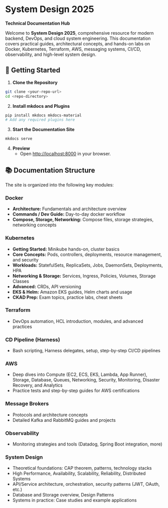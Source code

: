 # System Design 2025

**Technical Documentation Hub**

Welcome to **System Design 2025**, comprehensive resource for modern backend, DevOps, and cloud system engineering. This documentation covers practical guides, architectural concepts, and hands-on labs on Docker, Kubernetes, Terraform, AWS, messaging systems, CI/CD, observability, and high-level system design.

## 🚀 Getting Started

1. **Clone the Repository**

```bash
git clone <your-repo-url>
cd <repo-directory>
```

2. **Install mkdocs and Plugins**

```bash
pip install mkdocs mkdocs-material
# Add any required plugins here
```

3. **Start the Documentation Site**

```bash
mkdocs serve
```

4. **Preview**
    - Open [http://localhost:8000](http://localhost:8000) in your browser.

## 📚 Documentation Structure

The site is organized into the following key modules:

### Docker

- **Architecture:** Fundamentals and architecture overview
- **Commands / Dev Guide:** Day-to-day docker workflow
- **Compose, Storage, Networking:** Compose files, storage strategies, networking concepts


### Kubernetes

- **Getting Started:** Minikube hands-on, cluster basics
- **Core Concepts:** Pods, controllers, deployments, resource management, and security
- **Workloads:** StatefulSets, ReplicaSets, Jobs, DaemonSets, Deployments, HPA
- **Networking \& Storage:** Services, Ingress, Policies, Volumes, Storage Classes
- **Advanced:** CRDs, API versioning
- **EKS \& Helm:** Amazon EKS guides, Helm charts and usage
- **CKAD Prep:** Exam topics, practice labs, cheat sheets


### Terraform

- DevOps automation, HCL introduction, modules, and advanced practices


### CD Pipeline (Harness)

- Bash scripting, Harness delegates, setup, step-by-step CI/CD pipelines


### AWS

- Deep dives into Compute (EC2, ECS, EKS, Lambda, App Runner), Storage, Database, Queues, Networking, Security, Monitoring, Disaster Recovery, and Analytics
- Practice tests and step-by-step guides for AWS certifications


### Message Brokers

- Protocols and architecture concepts
- Detailed Kafka and RabbitMQ guides and projects


### Observability

- Monitoring strategies and tools (Datadog, Spring Boot integration, more)


### System Design

- Theoretical foundations: CAP theorem, patterns, technology stacks
- High Performance, Availability, Scalability, Reliability, Distributed Systems
- API/Service architecture, orchestration, security patterns (JWT, OAuth, etc.)
- Database and Storage overview, Design Patterns
- Systems in practice: Case studies and example applications


